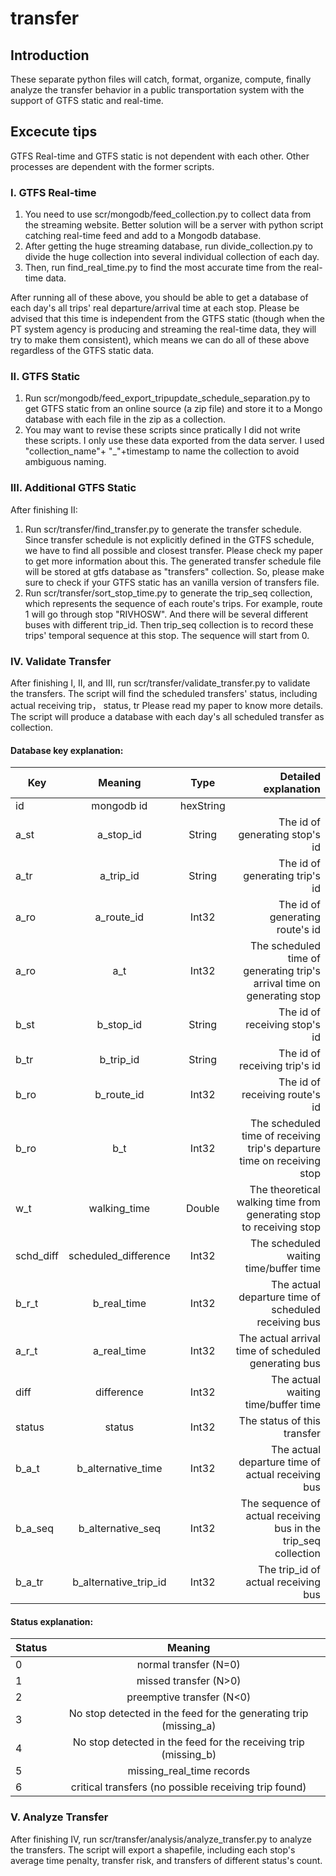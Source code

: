 # transfer

## Introduction
These separate python files will catch, format, organize, compute, finally analyze the transfer behavior in a public transportation system with the support of GTFS static and real-time.

## Excecute tips
GTFS Real-time and GTFS static is not dependent with each other. Other processes are dependent with the former scripts.

### I. GTFS Real-time
1. You need to use scr/mongodb/feed_collection.py to collect data from the streaming website. Better solution will be a server with python script catching real-time feed and add to a Mongodb database.
2. After getting the huge streaming database, run divide_collection.py to divide the huge collection into several individual collection of each day.
3. Then, run find_real_time.py to find the most accurate time from the real-time data.

After running all of these above, you should be able to get a database of each day's all trips' real departure/arrival time at each stop. Please be advised that this time is independent from the GTFS static (though when the PT system agency is producing and streaming the real-time data, they will try to make them consistent), which means we can do all of these above regardless of the GTFS static data.

### II. GTFS Static
1. Run scr/mongodb/feed_export_tripupdate_schedule_separation.py to get GTFS static from an online source (a zip file) and store it to a Mongo database with each file in the zip as a collection.
2. You may want to revise these scripts since pratically I did not write these scripts. I only use these data exported from the data server. I used "collection_name"+ "_"+timestamp to name the collection to avoid ambiguous naming.

### III. Additional GTFS Static
After finishing II:
1. Run scr/transfer/find_transfer.py to generate the transfer schedule. Since transfer schedule is not explicitly defined in the GTFS schedule, we have to find all possible and closest transfer. Please check my paper to get more information about this. The generated transfer schedule file will be stored at gtfs database as "transfers" collection. So, please make sure to check if your GTFS static has an vanilla version of transfers file.
2. Run scr/transfer/sort_stop_time.py to generate the trip_seq collection, which represents the sequence of each route's trips. 
For example, route 1 will go through stop "RIVHOSW". And there will be several different buses with different trip_id. Then trip_seq collection is to record these trips' temporal sequence at this stop. The sequence will start from 0.

### IV. Validate Transfer
After finishing I, II, and III, run scr/transfer/validate_transfer.py to validate the transfers. The script will find the scheduled transfers' status, including actual receiving trip， status, tr Please read my paper to know more details.
The script will produce a database with each day's all scheduled transfer as collection.

#### Database key explanation:
| Key        | Meaning           | Type  |   Detailed explanation   |
| ------------- |:-------------:| :-----:|  -------------------------: |
| id      | mongodb id | hexString | 
| a_st      | a_stop_id      |   String | The id of generating stop's id |
| a_tr |  a_trip_id      |    String | The id of generating trip's id |
| a_ro |  a_route_id      |    Int32 | The id of generating route's id |
| a_ro |  a_t      |    Int32 |  The scheduled time of generating trip's arrival time on generating stop |
| b_st      | b_stop_id      |   String | The id of receiving stop's id |
| b_tr |  b_trip_id      |    String | The id of receiving trip's id |
| b_ro |  b_route_id      |    Int32 | The id of receiving route's id |
| b_ro |  b_t      |    Int32 |  The scheduled time of receiving trip's departure time on receiving stop |
| w_t |  walking_time      |    Double | The theoretical walking time from generating stop to receiving stop |
| schd_diff |  scheduled_difference      |    Int32 | The scheduled waiting time/buffer time |
| b_r_t |  b_real_time      |    Int32 | The actual departure time of scheduled receiving bus |
| a_r_t |  a_real_time      |    Int32 | The actual arrival time of scheduled generating bus|
| diff |  difference      |    Int32 | The actual waiting time/buffer time |
| status |  status      |    Int32 | The status of this transfer |
| b_a_t |  b_alternative_time      |    Int32 | The actual departure time of actual receiving bus |
| b_a_seq |  b_alternative_seq     |    Int32 | The sequence of actual receiving bus in the trip_seq collection |
| b_a_tr |  b_alternative_trip_id      |    Int32 | The trip_id of actual receiving bus |

#### Status explanation:
| Status        | Meaning           |
| ------------- |:-------------:|
| 0      | normal transfer (N=0) | 
| 1      | missed transfer (N>0) | 
| 2      | preemptive transfer (N<0) | 
| 3      | No stop detected in the feed for the generating trip (missing_a) | 
| 4      | No stop detected in the feed for the receiving trip (missing_b) | 
| 5      | missing_real_time records | 
| 6      | critical transfers (no possible receiving trip found) | 

### V. Analyze Transfer
After finishing IV, run scr/transfer/analysis/analyze_transfer.py to analyze the transfers. The script will export a shapefile, including each stop's average time penalty, transfer risk, and transfers of different status's count.



